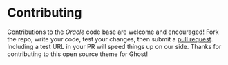 # Contributing

Contributions to the *Oracle* code base are welcome and encouraged! Fork the repo, write your code, test your changes, then submit a [pull request](https://github.com/drewlustro/oracle/pulls). Including a test URL in your PR will speed things up on our side. Thanks for contributing to this open source theme for Ghost!

